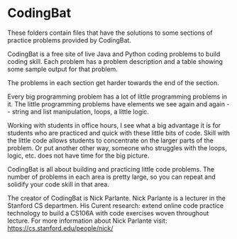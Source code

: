 # CodingBat
These folders contain files that have the solutions to some sections of practice problems provided by CodingBat. 

CodingBat is a free site of live Java and Python coding problems to build coding skill. 
Each problem has a problem description and a table showing some sample output for that problem. 

The problems in each section get harder towards the end of the section. 

Every big programming problem has a lot of little programming problems in it. The little programming problems have elements we see again and again -- string and list manipulation, loops, a little logic.

Working with students in office hours, I see what a big advantage it is for students who are practiced and quick with these little bits of code. 
Skill with the little code allows students to concentrate on the larger parts of the problem. Or put another other way, someone who struggles with the loops, logic, etc. does not have time for the big picture.

CodingBat is all about building and practicing little code problems. 
The number of problems in each area is pretty large, so you can repeat and solidify your code skill in that area.

The creator of CodingBat is Nick Parlante. Nick Parlante is a lecturer in the Stanford CS departmen. 
His Curent research: extend online code practice technology to build a CS106A with code exercises woven throughout lecture.
For more information about Nick Parlante visit: https://cs.stanford.edu/people/nick/
